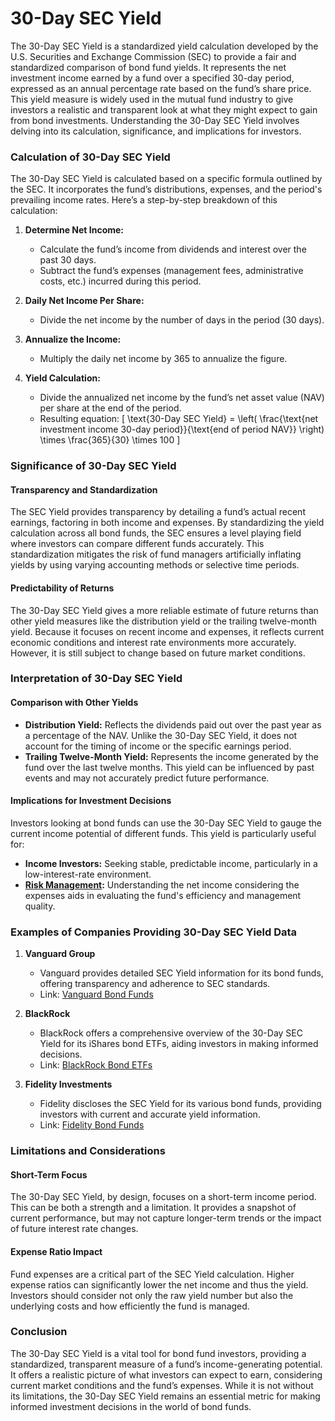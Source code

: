 # 30-Day SEC Yield

The 30-Day SEC Yield is a standardized yield calculation developed by the U.S. Securities and Exchange Commission (SEC) to provide a fair and standardized comparison of bond fund yields. It represents the net investment income earned by a fund over a specified 30-day period, expressed as an annual percentage rate based on the fund’s share price. This yield measure is widely used in the mutual fund industry to give investors a realistic and transparent look at what they might expect to gain from bond investments. Understanding the 30-Day SEC Yield involves delving into its calculation, significance, and implications for investors.

### Calculation of 30-Day SEC Yield

The 30-Day SEC Yield is calculated based on a specific formula outlined by the SEC. It incorporates the fund’s distributions, expenses, and the period's prevailing income rates. Here’s a step-by-step breakdown of this calculation:

1. **Determine Net Income:**
   - Calculate the fund’s income from dividends and interest over the past 30 days.
   - Subtract the fund’s expenses (management fees, administrative costs, etc.) incurred during this period.

2. **Daily Net Income Per Share:**
   - Divide the net income by the number of days in the period (30 days).

3. **Annualize the Income:**
   - Multiply the daily net income by 365 to annualize the figure.

4. **Yield Calculation:**
   - Divide the annualized net income by the fund’s net asset value (NAV) per share at the end of the period.
   - Resulting equation: 
     \[
     \text{30-Day SEC Yield} = \left( \frac{\text{net investment income 30-day period}}{\text{end of period NAV}} \right) \times \frac{365}{30} \times 100
     \]

### Significance of 30-Day SEC Yield

#### Transparency and Standardization

The SEC Yield provides transparency by detailing a fund’s actual recent earnings, factoring in both income and expenses. By standardizing the yield calculation across all bond funds, the SEC ensures a level playing field where investors can compare different funds accurately. This standardization mitigates the risk of fund managers artificially inflating yields by using varying accounting methods or selective time periods.

#### Predictability of Returns

The 30-Day SEC Yield gives a more reliable estimate of future returns than other yield measures like the distribution yield or the trailing twelve-month yield. Because it focuses on recent income and expenses, it reflects current economic conditions and interest rate environments more accurately. However, it is still subject to change based on future market conditions.

### Interpretation of 30-Day SEC Yield

#### Comparison with Other Yields

- **Distribution Yield:** Reflects the dividends paid out over the past year as a percentage of the NAV. Unlike the 30-Day SEC Yield, it does not account for the timing of income or the specific earnings period.
- **Trailing Twelve-Month Yield:** Represents the income generated by the fund over the last twelve months. This yield can be influenced by past events and may not accurately predict future performance.

#### Implications for Investment Decisions

Investors looking at bond funds can use the 30-Day SEC Yield to gauge the current income potential of different funds. This yield is particularly useful for:
- **Income Investors:** Seeking stable, predictable income, particularly in a low-interest-rate environment.
- **[Risk Management](../r/risk_management.md):** Understanding the net income considering the expenses aids in evaluating the fund's efficiency and management quality.

### Examples of Companies Providing 30-Day SEC Yield Data

1. **Vanguard Group**
   - Vanguard provides detailed SEC Yield information for its bond funds, offering transparency and adherence to SEC standards.
   - Link: [Vanguard Bond Funds](https://investor.vanguard.com/mutual-funds/profile/overview/VBMFX)

2. **BlackRock**
   - BlackRock offers a comprehensive overview of the 30-Day SEC Yield for its iShares bond ETFs, aiding investors in making informed decisions.
   - Link: [BlackRock Bond ETFs](https://www.blackrock.com/us/individual/products/239726/)

3. **Fidelity Investments**
   - Fidelity discloses the SEC Yield for its various bond funds, providing investors with current and accurate yield information.
   - Link: [Fidelity Bond Funds](https://fundresearch.fidelity.com/mutual-funds/fund-snapshot/31617H102)

### Limitations and Considerations

#### Short-Term Focus

The 30-Day SEC Yield, by design, focuses on a short-term income period. This can be both a strength and a limitation. It provides a snapshot of current performance, but may not capture longer-term trends or the impact of future interest rate changes.

#### Expense Ratio Impact

Fund expenses are a critical part of the SEC Yield calculation. Higher expense ratios can significantly lower the net income and thus the yield. Investors should consider not only the raw yield number but also the underlying costs and how efficiently the fund is managed.

### Conclusion

The 30-Day SEC Yield is a vital tool for bond fund investors, providing a standardized, transparent measure of a fund’s income-generating potential. It offers a realistic picture of what investors can expect to earn, considering current market conditions and the fund’s expenses. While it is not without its limitations, the 30-Day SEC Yield remains an essential metric for making informed investment decisions in the world of bond funds.